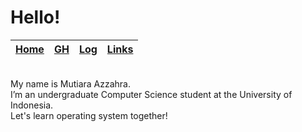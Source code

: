 # Hello! 

| [Home](https://mutiarazzahra.github.io/os212/) | [GH](https://github.com/mutiarazzahra) | [Log](https://mutiarazzahra.github.io/os212/TXT/mylog.txt) | [Links](https://mutiarazzahra.github.io/os212/LINKS/) |
|:----------------------------------------------:|:--------------------------------------:|:----------------------------------------------------------:|:-----------------------------------------------------:|

<br>
My name is Mutiara Azzahra. 
<br>
I’m an undergraduate Computer Science student at the University of Indonesia.
<br>
Let's learn operating system together!

